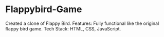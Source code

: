 # Flappybird-Game
Created a clone of Flappy Bird.
Features: Fully functional like the original flappy bird game. 
Tech Stack: HTML, CSS, JavaScript.

